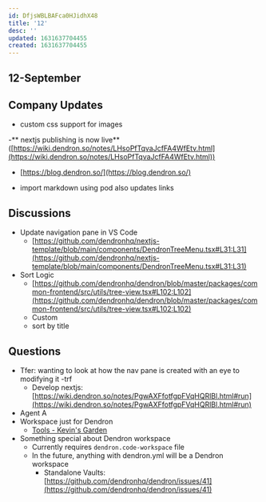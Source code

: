 ```yaml
---
id: DfjsWBLBAFca0HJidhX48
title: '12'
desc: ''
updated: 1631637704455
created: 1631637704455
---
```


## 12-September 

## Company Updates

* custom css support for images

-** nextjs publishing is now live** ([https://wiki.dendron.so/notes/LHsoPfTqvaJcfFA4WfEtv.html](https://wiki.dendron.so/notes/LHsoPfTqvaJcfFA4WfEtv.html))

  + [https://blog.dendron.so/](https://blog.dendron.so/)

* import markdown using pod also updates links

## Discussions

* Update navigation pane in VS Code
    - [https://github.com/dendronhq/nextjs-template/blob/main/components/DendronTreeMenu.tsx#L31:L31](https://github.com/dendronhq/nextjs-template/blob/main/components/DendronTreeMenu.tsx#L31:L31)
* Sort Logic
    - [https://github.com/dendronhq/dendron/blob/master/packages/common-frontend/src/utils/tree-view.tsx#L102:L102](https://github.com/dendronhq/dendron/blob/master/packages/common-frontend/src/utils/tree-view.tsx#L102:L102)
    - Custom
    - sort by title

## Questions

* Tfer: wanting to look at how the nav pane is created with an eye to modifying it -trf
    - Develop nextjs: [https://wiki.dendron.so/notes/PgwAXFfotfgpFVqHQRlBl.html#run](https://wiki.dendron.so/notes/PgwAXFfotfgpFVqHQRlBl.html#run)
* Agent A
* Workspace just for Dendron
    - [Tools - Kevin's Garden](https://www.kevinslin.com/notes/7f197479-279e-4b1e-9edd-21bf2da423b0.html#dendron-setup)
* Something special about Dendron workspace
    - Currently requires `dendron.code-workspace` file
    - In the future, anything with dendron.yml will be a Dendron workspace
        * Standalone Vaults: [https://github.com/dendronhq/dendron/issues/41](https://github.com/dendronhq/dendron/issues/41)
